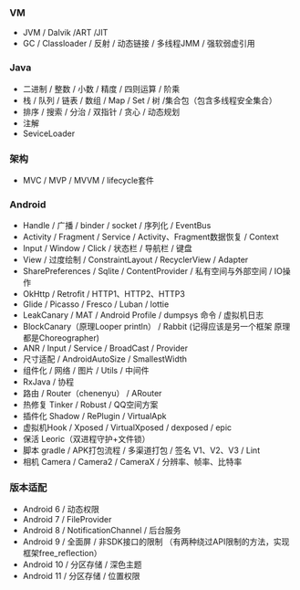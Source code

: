 ### VM
* JVM / Dalvik /ART /JIT
* GC / Classloader / 反射 / 动态链接 / 多线程JMM / 强软弱虚引用

### Java
* 二进制 / 整数 / 小数 / 精度 / 四则运算 / 阶乘 
* 栈 / 队列 / 链表 / 数组 / Map / Set / 树 /集合包（包含多线程安全集合）
* 排序 / 搜索 / 分治 / 双指针 / 贪心 / 动态规划
* 注解
* SeviceLoader

### 架构
* MVC / MVP / MVVM / lifecycle套件

### Android
* Handle / 广播 / binder / socket / 序列化 / EventBus
* Activity / Fragment / Service / Activity、Fragment数据恢复 / Context
* Input / Window / Click / 状态栏 / 导航栏 / 键盘
* View / 过度绘制 / ConstraintLayout / RecyclerView / Adapter
* SharePreferences / Sqlite / ContentProvider / 私有空间与外部空间 / IO操作
* OkHttp / Retrofit / HTTP1、HTTP2、HTTP3
* Glide / Picasso / Fresco / Luban / lottie
* LeakCanary / MAT / Android Profile / dumpsys 命令 / 虚拟机日志
* BlockCanary（原理Looper println） / Rabbit (记得应该是另一个框架 原理都是Choreographer)
* ANR / Input / Service / BroadCast / Provider
* 尺寸适配 / AndroidAutoSize / SmallestWidth
* 组件化 / 网络 / 图片 / Utils / 中间件
* RxJava / 协程
* 路由 / Router（chenenyu） / ARouter
* 热修复 Tinker / Robust / QQ空间方案
* 插件化 Shadow / RePlugin / VirtualApk
* 虚拟机Hook / Xposed / VirtualXposed / dexposed / epic
* 保活 Leoric（双进程守护+文件锁）
* 脚本 gradle / APK打包流程 / 多渠道打包 / 签名 V1、V2、V3 / Lint
* 相机 Camera / Camera2 / CameraX / 分辨率、帧率、比特率

### 版本适配
* Android 6 / 动态权限
* Android 7 / FileProvider
* Android 8 / NotificationChannel / 后台服务
* Android 9 / 全面屏 / 非SDK接口的限制 （有两种绕过API限制的方法，实现框架free_reflection）
* Android 10 / 分区存储 / 深色主题
* Android 11 / 分区存储 / 位置权限
